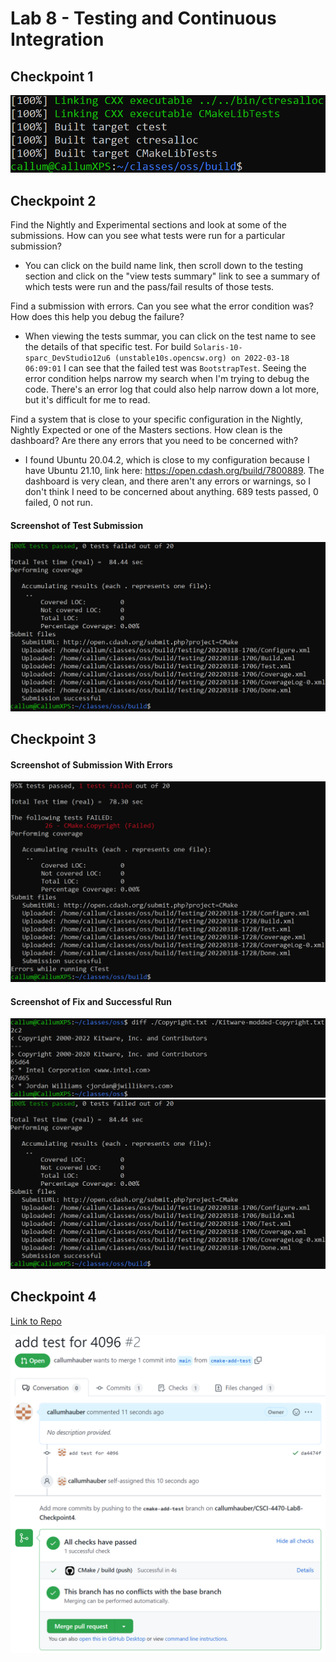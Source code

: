 # Lab 8 - Testing and Continuous Integration

## Checkpoint 1
![checkpoint1](./screenshots/cmake_build_complete.png)

## Checkpoint 2
Find the Nightly and Experimental sections and look at some of the submissions. How can you see what tests were run for a particular submission?
- You can click on the build name link, then scroll down to the testing section and click on the "view tests summary" link to see a summary of which tests were run and the pass/fail results of those tests.

Find a submission with errors. Can you see what the error condition was? How does this help you debug the failure?
- When viewing the tests summar, you can click on the test name to see the details of that specific test. For build `Solaris-10-sparc_DevStudio12u6 (unstable10s.opencsw.org) on 2022-03-18 06:09:01` I can see that the failed test was `BootstrapTest`. Seeing the error condition helps narrow my search when I'm trying to debug the code. There's an error log that could also help narrow down a lot more, but it's difficult for me to read.

Find a system that is close to your specific configuration in the Nightly, Nightly Expected or one of the Masters sections. How clean is the dashboard? Are there any errors that you need to be concerned with?
- I found Ubuntu 20.04.2, which is close to my configuration because I have Ubuntu 21.10, link here: https://open.cdash.org/build/7800889. The dashboard is very clean, and there aren't any errors or warnings, so I don't think I need to be concerned about anything. 689 tests passed, 0 failed, 0 not run.

#### Screenshot of Test Submission
![checkpoint2](./screenshots/test_submission_all_passed.png)

## Checkpoint 3

#### Screenshot of Submission With Errors
![checkpoint3 failed tests](./screenshots/tests_failed.png)

#### Screenshot of Fix and Successful Run
![checkpoint3 diff](./screenshots/diff.png)
![checkpoint3 fixed](./screenshots/test_submission_all_passed.png)

## Checkpoint 4

[Link to Repo](https://github.com/callumhauber/CSCI-4470-Lab8-Checkpoint4)

![checkpoint4 PR](./screenshots/github_actions_run.png)